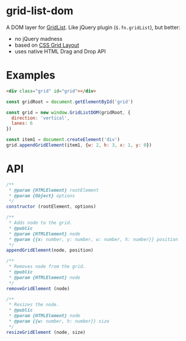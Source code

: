 # grid-list-dom

A DOM layer for [GridList](https://github.com/hootsuite/grid). Like
jQuery plugin (`$.fn.gridList`), but better:
* no jQuery madness
* based on [CSS Grid Layout](https://www.w3.org/TR/css-grid-1/)
* uses native HTML Drag and Drop API

# Examples

```html
<div class="grid" id="grid"></div>
```

```javascript
const gridRoot = document.getElementById('grid')

const grid = new window.GridListDOM(gridRoot, {
  direction: 'vertical',
  lanes: 6
})

const item1 = document.createElement('div')
grid.appendGridElement(item1, {w: 2, h: 3, x: 1, y: 0})
```

# API

```javascript
/**
 * @param {HTMLElement} rootElement
 * @param {Object} options
 */
constructor (rootElement, options)
```

```javascript
/**
 * Adds node to the grid.
 * @public
 * @param {HTMLElement} node
 * @param {{x: number, y: number, w: number, h: number}} position
 */
appendGridElement(node, position)
```

```javascript
/**
 * Removes node from the grid.
 * @public
 * @param {HTMLElement} node
 */
removeGridElement (node)
```

```javascript
/**
 * Resizes the node.
 * @public
 * @param {HTMLElement} node
 * @param {{w: number, h: number}} size
 */
resizeGridElement (node, size)
```
